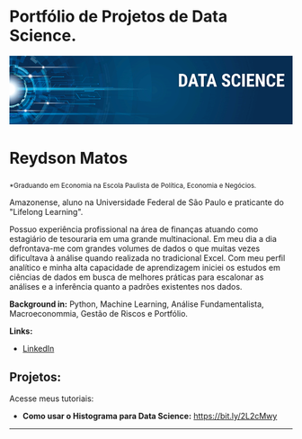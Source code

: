 # Portfólio de Projetos de Data Science.


<p align="center">
  <img src="banner.png" >
</p>

# Reydson Matos
<sub>*Graduando em Economia na Escola Paulista de Política, Economia e Negócios.</sub>

Amazonense, aluno na Universidade Federal de São Paulo e praticante do "Lifelong Learning".

Possuo experiência profissional na área de finanças atuando como estagiário de tesouraria em uma grande multinacional. Em meu dia a dia defrontava-me com grandes volumes de dados o que muitas vezes dificultava à análise quando realizada no tradicional Excel. Com meu perfil analítico e minha alta capacidade de aprendizagem iniciei os estudos em ciências de dados em busca de melhores práticas para escalonar as análises e a inferência quanto a padrões existentes nos dados.

**Background in:** Python, Machine Learning, Análise Fundamentalista, Macroeconommia, Gestão de Riscos e Portfólio.

**Links:**
* [LinkedIn](https://www.linkedin.com/in/reydson-matos-4209ba182/)



## Projetos:
Acesse meus tutoriais:

* **Como usar o Histograma para Data Science:** https://bit.ly/2L2cMwy

---
